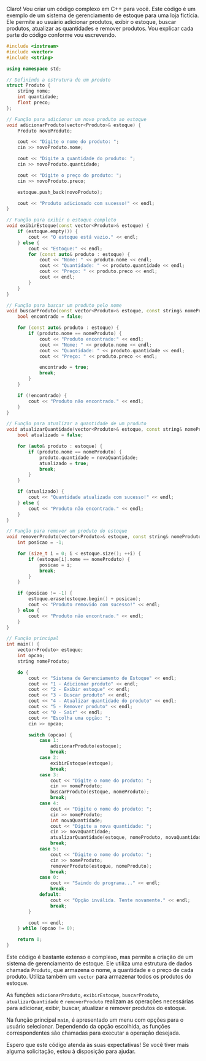 Claro! Vou criar um código complexo em C++ para você. Este código é um exemplo de um sistema de gerenciamento de estoque para uma loja fictícia. Ele permite ao usuário adicionar produtos, exibir o estoque, buscar produtos, atualizar as quantidades e remover produtos. Vou explicar cada parte do código conforme vou escrevendo.

```cpp
#include <iostream>
#include <vector>
#include <string>

using namespace std;

// Definindo a estrutura de um produto
struct Produto {
    string nome;
    int quantidade;
    float preco;
};

// Função para adicionar um novo produto ao estoque
void adicionarProduto(vector<Produto>& estoque) {
    Produto novoProduto;

    cout << "Digite o nome do produto: ";
    cin >> novoProduto.nome;

    cout << "Digite a quantidade do produto: ";
    cin >> novoProduto.quantidade;

    cout << "Digite o preço do produto: ";
    cin >> novoProduto.preco;

    estoque.push_back(novoProduto);

    cout << "Produto adicionado com sucesso!" << endl;
}

// Função para exibir o estoque completo
void exibirEstoque(const vector<Produto>& estoque) {
    if (estoque.empty()) {
        cout << "O estoque está vazio." << endl;
    } else {
        cout << "Estoque:" << endl;
        for (const auto& produto : estoque) {
            cout << "Nome: " << produto.nome << endl;
            cout << "Quantidade: " << produto.quantidade << endl;
            cout << "Preço: " << produto.preco << endl;
            cout << endl;
        }
    }
}

// Função para buscar um produto pelo nome
void buscarProduto(const vector<Produto>& estoque, const string& nomeProduto) {
    bool encontrado = false;

    for (const auto& produto : estoque) {
        if (produto.nome == nomeProduto) {
            cout << "Produto encontrado:" << endl;
            cout << "Nome: " << produto.nome << endl;
            cout << "Quantidade: " << produto.quantidade << endl;
            cout << "Preço: " << produto.preco << endl;

            encontrado = true;
            break;
        }
    }

    if (!encontrado) {
        cout << "Produto não encontrado." << endl;
    }
}

// Função para atualizar a quantidade de um produto
void atualizarQuantidade(vector<Produto>& estoque, const string& nomeProduto, int novaQuantidade) {
    bool atualizado = false;

    for (auto& produto : estoque) {
        if (produto.nome == nomeProduto) {
            produto.quantidade = novaQuantidade;
            atualizado = true;
            break;
        }
    }

    if (atualizado) {
        cout << "Quantidade atualizada com sucesso!" << endl;
    } else {
        cout << "Produto não encontrado." << endl;
    }
}

// Função para remover um produto do estoque
void removerProduto(vector<Produto>& estoque, const string& nomeProduto) {
    int posicao = -1;

    for (size_t i = 0; i < estoque.size(); ++i) {
        if (estoque[i].nome == nomeProduto) {
            posicao = i;
            break;
        }
    }

    if (posicao != -1) {
        estoque.erase(estoque.begin() + posicao);
        cout << "Produto removido com sucesso!" << endl;
    } else {
        cout << "Produto não encontrado." << endl;
    }
}

// Função principal
int main() {
    vector<Produto> estoque;
    int opcao;
    string nomeProduto;

    do {
        cout << "Sistema de Gerenciamento de Estoque" << endl;
        cout << "1 - Adicionar produto" << endl;
        cout << "2 - Exibir estoque" << endl;
        cout << "3 - Buscar produto" << endl;
        cout << "4 - Atualizar quantidade do produto" << endl;
        cout << "5 - Remover produto" << endl;
        cout << "0 - Sair" << endl;
        cout << "Escolha uma opção: ";
        cin >> opcao;

        switch (opcao) {
            case 1:
                adicionarProduto(estoque);
                break;
            case 2:
                exibirEstoque(estoque);
                break;
            case 3:
                cout << "Digite o nome do produto: ";
                cin >> nomeProduto;
                buscarProduto(estoque, nomeProduto);
                break;
            case 4:
                cout << "Digite o nome do produto: ";
                cin >> nomeProduto;
                int novaQuantidade;
                cout << "Digite a nova quantidade: ";
                cin >> novaQuantidade;
                atualizarQuantidade(estoque, nomeProduto, novaQuantidade);
                break;
            case 5:
                cout << "Digite o nome do produto: ";
                cin >> nomeProduto;
                removerProduto(estoque, nomeProduto);
                break;
            case 0:
                cout << "Saindo do programa..." << endl;
                break;
            default:
                cout << "Opção inválida. Tente novamente." << endl;
                break;
        }

        cout << endl;
    } while (opcao != 0);

    return 0;
}
```

Este código é bastante extenso e complexo, mas permite a criação de um sistema de gerenciamento de estoque. Ele utiliza uma estrutura de dados chamada `Produto`, que armazena o nome, a quantidade e o preço de cada produto. Utiliza também um `vector` para armazenar todos os produtos do estoque.

As funções `adicionarProduto`, `exibirEstoque`, `buscarProduto`, `atualizarQuantidade` e `removerProduto` realizam as operações necessárias para adicionar, exibir, buscar, atualizar e remover produtos do estoque.

Na função principal `main`, é apresentado um menu com opções para o usuário selecionar. Dependendo da opção escolhida, as funções correspondentes são chamadas para executar a operação desejada.

Espero que este código atenda às suas expectativas! Se você tiver mais alguma solicitação, estou à disposição para ajudar.